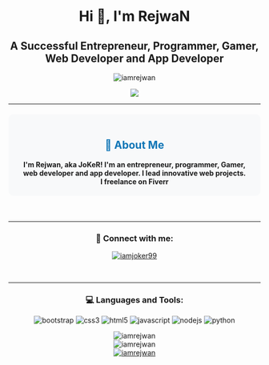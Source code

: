 <div align="center">
    <h1>Hi 👋, I'm RejwaN</h1>
    <h2>A Successful Entrepreneur, Programmer, Gamer, Web Developer and App Developer</h2>

<p align="center"> <img src="https://komarev.com/ghpvc/?username=iamrejwan&label=Profile%20views&color=0e75b6&style=flat" alt="iamrejwan" /> </p>

<p align="center">
<img src="https://github-stats-alpha.vercel.app/api/?username=iamrejwan&cc=000&tc=00ff00&ic=fff000&bc=fff" align="center">
</p>
<hr>
    <div style="background-color: #f8f9fa; padding: 20px; margin: 20px 0; border-radius: 10px;">
    <h2 style="color: #0e75b6;">👤 About Me</h2>
        <strong>I'm Rejwan, aka JoKeR! I'm an entrepreneur, programmer, Gamer, web developer and app developer. I lead innovative web projects. <br> I freelance on Fiverr</strong>
    </div>
<br/>
<hr>
<h3 align="center">🤝 Connect with me:</h3>
<p align="center">
    <a href="https://t.me/iamjoker99" target="blank">
        <img src="https://img.shields.io/badge/Telegram-0088cc?style=flat-square&logo=telegram&logoColor=white" alt="iamjoker99" />
    </a>
</p>
<br/>
<hr>
<div align="center">
    <h3>💻 Languages and Tools:</h3>
    <p>
        <img src="https://img.shields.io/badge/Bootstrap-7952B3?style=flat-square&logo=bootstrap&logoColor=white" alt="bootstrap" />
        <img src="https://img.shields.io/badge/CSS3-1572B6?style=flat-square&logo=css3&logoColor=white" alt="css3" />
        <img src="https://img.shields.io/badge/HTML5-E34F26?style=flat-square&logo=html5&logoColor=white" alt="html5" />
        <img src="https://img.shields.io/badge/JavaScript-F7DF1E?style=flat-square&logo=javascript&logoColor=black" alt="javascript" />
        <img src="https://img.shields.io/badge/Node.js-339933?style=flat-square&logo=nodedotjs&logoColor=white" alt="nodejs" />
        <img src="https://img.shields.io/badge/Python-3776AB?style=flat-square&logo=python&logoColor=white" alt="python" />
    </p>
</div>

<div align="center">
    <img src="https://github-readme-stats.vercel.app/api/top-langs?username=iamrejwan&show_icons=true&theme=algolia&layout=compact" alt="iamrejwan" />
</div>

<div align="center">
    <img src="https://github-readme-stats.vercel.app/api?username=iamrejwan&show_icons=true&theme=algolia" alt="iamrejwan" />
</div>

<div align="center">
    <a href="https://github.com/ryo-ma/github-profile-trophy">
        <img src="https://github-profile-trophy.vercel.app/?username=iamrejwan&theme=onedark" alt="iamrejwan" />
    </a>
</div>
